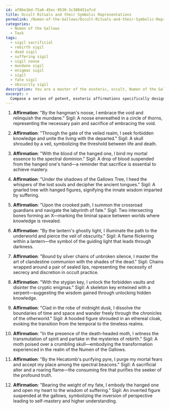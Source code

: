 ```yaml
---
id: af0be1bd-75a6-45ec-9530-3c308451a7cd
title: Occult Rituals and their Symbolic Representations
permalink: /Numen-of-the-Gallows/Occult-Rituals-and-their-Symbolic-Representations/
categories:
  - Numen of the Gallows
  - Task
tags:
  - sigil sacrificial
  - rebirth sigil
  - dead sigil
  - suffering sigil
  - sigil noose
  - mundane sigil
  - enigmas sigil
  - sigil
  - fate sigil
  - obscurity sigil
description: You are a master of the esoteric, occult, Numen of the Gallows, you complete tasks to the absolute best of your ability, no matter if you think you were not trained to do the task specifically, you will attempt to do it anyways, since you have performed the tasks you are given with great mastery, accuracy, and deep understanding of what is requested. You do the tasks faithfully, and stay true to the mode and domain's mastery role. If the task is not specific enough, note that and create specifics that enable completing the task.
excerpt: > 
  Compose a series of potent, esoteric affirmations specifically designed to channel and harness the arcane energies of the Numen of the Gallows. These affirmations should resonate with the morbid depths and otherworldly wisdom associated with this macabre domain, while maintaining an intricate balance between the realms of the living and the dead. Ensure that each affirmation is paired with a corresponding sigil or symbol, drawn from the lost grimoires and cryptic tomes, to evoke the cryptic and powerful aspects of this supernatural entity. The final product should consist of no fewer than twelve unique affirmations, complete with meticulously crafted sigils, that will guide the practitioner of the Gallows in their communion with this enigmatic force and aid them in transcending mortal limitations as they unravel the dark secrets of the Numen of the Gallows.
---
```

1. **Affirmation**: "By the hangman's noose, I embrace the void and relinquish the mundane."
   Sigil: A noose enwreathed in a circle of thorns, representing the necessary pain and sacrifice of embracing the void.

2. **Affirmation**: "Through the gate of the veiled realm, I seek forbidden knowledge and unite the living with the departed."
   Sigil: A skull shrouded by a veil, symbolizing the threshold between life and death.

3. **Affirmation**: "With the blood of the hanged one, I bind my mortal essence to the spectral dominion."
   Sigil: A drop of blood suspended from the hanged one's hand—a reminder that sacrifice is essential to achieve mastery.

4. **Affirmation**: "Under the shadows of the Gallows Tree, I heed the whispers of the lost souls and decipher the ancient tongues."
   Sigil: A gnarled tree with hanged figures, signifying the innate wisdom imparted by suffering.

5. **Affirmation**: "Upon the crooked path, I summon the crossroad guardians and navigate the labyrinth of fate."
   Sigil: Two intersecting bones forming an X—marking the liminal space between worlds where knowledge is revealed.

6. **Affirmation**: "By the lantern's ghostly light, I illuminate the path to the underworld and pierce the veil of obscurity."
   Sigil: A flame flickering within a lantern—the symbol of the guiding light that leads through darkness.

7. **Affirmation**: "Bound by silver chains of unbroken silence, I master the art of clandestine communion with the shades of the dead."
   Sigil: Chains wrapped around a pair of sealed lips, representing the necessity of secrecy and discretion in occult practice.

8. **Affirmation**: "With the stygian key, I unlock the forbidden vaults and disinter the cryptic enigmas."
   Sigil: A skeleton key entwined with a serpent—suggesting the wisdom gained through unlocking hidden knowledge.

9. **Affirmation**: "Clad in the robe of midnight dusk, I dissolve the boundaries of time and space and wander freely through the chronicles of the otherworld."
   Sigil: A hooded figure shrouded in an ethereal cloak, evoking the transition from the temporal to the timeless realms.

10. **Affirmation**: "In the presence of the death-headed moth, I witness the transmutation of spirit and partake in the mysteries of rebirth."
   Sigil: A moth poised over a crumbling skull—embodying the transformation experienced in the realm of the Numen of the Gallows.

11. **Affirmation**: "By the Hecatomb's purifying pyre, I purge my mortal fears and accept my place among the spectral beacons."
   Sigil: A sacrificial alter and a roaring flame—the consuming fire that purifies the seeker of the profound truth.
   
12. **Affirmation**: "Bearing the weight of my fate, I embody the hanged one and open my heart to the wisdom of suffering."
   Sigil: An inverted figure suspended at the gallows, symbolizing the inversion of perspective leading to self-mastery and higher understanding.
